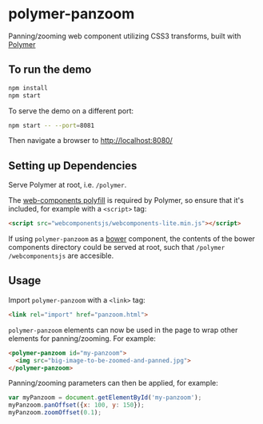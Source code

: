 # polymer-panzoom
Panning/zooming web component utilizing CSS3 transforms, built with [Polymer](https://www.polymer-project.org)

## To run the demo

```bash
npm install
npm start
```

To serve the demo on a different port:

```bash
npm start -- --port=8081
```

Then navigate a browser to [http://localhost:8080/](http://localhost:8080/)

## Setting up Dependencies

Serve Polymer at root, i.e. `/polymer`.

The [web-components polyfill](https://github.com/webcomponents/webcomponentsjs) is required by Polymer, so ensure that it's included, for example with a `<script>` tag:

```html
<script src="webcomponentsjs/webcomponents-lite.min.js"></script>
```

If using `polymer-panzoom` as a [bower](https://bower.io/) component, the contents of the bower components directory could be served at root, such that `/polymer` `/webcomponentsjs` are accesible.

## Usage

Import `polymer-panzoom` with a `<link>` tag:

```html
<link rel="import" href="panzoom.html">
```

`polymer-panzoom` elements can now be used in the page to wrap other elements for panning/zooming. For example:

```html
<polymer-panzoom id="my-panzoom">
  <img src="big-image-to-be-zoomed-and-panned.jpg">
</polymer-panzoom>
```

Panning/zooming parameters can then be applied, for example:

```javascript
var myPanzoom = document.getElementById('my-panzoom');
myPanzoom.panOffset({x: 100, y: 150});
myPanzoom.zoomOffset(0.1);
```
